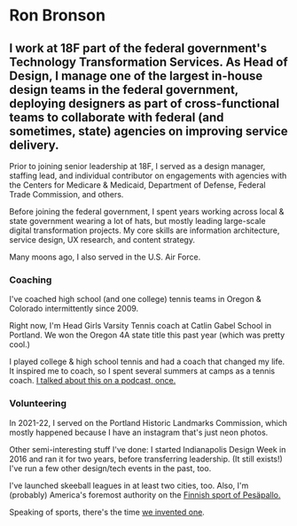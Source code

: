 <script context="module">
	/**
	 * @type {import('@sveltejs/kit').Load}
	 */
	export async function load({ fetch }) {
		const res = await fetch(`/posts.json`);
		const posts = await res.json();

		return {
			props: {
				posts
			}
		};
	}
</script>

<script>
	import Seo from '$lib/Seo.svelte';
	import BlogSummary from '$lib/BlogSummary.svelte';
	import { variables } from '$lib/variables';
	export let posts;

	const postsToShow = 3;
	$: blogPosts = posts.slice(0, postsToShow);
</script>

<!-- TODO UPDATE THE SEO INFO -->
<Seo title="Ron Bronson" description={variables.siteDescription} path="/" openGraphImage=""/>

# Ron Bronson

<p class=emph>

</p>

<h2>I work at 18F part of the federal government's Technology Transformation Services. As Head of Design, I manage one of the largest in-house design teams in the federal government, deploying designers as part of cross-functional teams to collaborate with federal (and sometimes, state) agencies on improving service delivery.</h2>

Prior to joining senior leadership at 18F, I served as a design manager, staffing lead, and individual contributor on engagements with agencies with the Centers for Medicare & Medicaid, Department of Defense, Federal Trade Commission, and others. 

Before joining the federal government, I spent years working across local & state government wearing a lot of hats, but mostly leading large-scale digital transformation projects. My core skills are information architecture, service design, UX research, and content strategy. 

Many moons ago, I also served in the U.S. Air Force.

<h3> Coaching </h3>

I've coached high school (and one college) tennis teams in Oregon & Colorado intermittently since 2009. 

Right now, I'm Head Girls Varsity Tennis coach at Catlin Gabel School in Portland. We won the Oregon 4A state title this past year (which was pretty cool.)

I played college & high school tennis and had a coach that changed my life. It inspired me to coach, so I spent several summers at camps as a tennis coach. [I talked about this on a podcast, once.](https://podcasts.apple.com/fi/podcast/2-mr-van-blake-pes%C3%A4pallo-consequence-design-with-ron/id1543988908?i=1000523670103)


<h3> Volunteering </h3>

In 2021-22, I served on the Portland Historic Landmarks Commission, which mostly happened because I have an instagram that's just neon photos.

Other semi-interesting stuff I've done: I started Indianapolis Design Week in 2016 and ran it for two years, before transferring leadership. (It still exists!) I've run a few other design/tech events in the past, too. 

I've launched skeeball leagues in at least two cities, too. Also, I'm (probably) America's foremost authority on the [Finnish sport of Pesäpallo.](https://www.superpesis.fi/uutiset/yhdysvaltalainen-ron-bronson-toteutti-unelmansa-ja-matkusti-suomeen-katsomaan-pesapalloa/) 

Speaking of sports, there's the time [we invented one](https://toccer.tumblr.com/). 

<!-- ## Get started

Get up and running with this site really fast! For an [opinionated
quickstart](/blog/initial-setup), you need to have

- clicked "use this template" in [GitHub]({variables.github}), so you have your own copy of
  this repository, and cloned it to your own computer
- set up a free account on Netlify ready for [deployment](/blog/deployment) (other static site hosting options
  are fine if you know how)
- thought about whether you are happy writing blog content in files in
  GitHub, or prefer to use a [CMS](/blog/cms) for web-based writing.
- thought about whether this template has the right site sections
  (home/blog/about) for you, or if you need extra pages

While this template is still under development, these docs assume that you:

- are vaguely familiar with basic git commands (clone, add, commit, push) and GitHub
- know how to edit HTML/JavaScript files on your computer (even if you don't fully
  understand what they mean)
- are able to set up a working NodeJS environment on your computer.

More comprehensive beginner documentation is coming soon, and if you get stuck feel free to [contact
us](mailto:hi@codexfelis.dev) for help or [raise an issue in GitHub]({variables.github}/issues). 

<a class=emph href="/blog/initial-setup">
Get started!
</a>

## [Recent blog posts](/blog)

{#each blogPosts as blogPost}
<BlogSummary {blogPost} />
{/each} 
-->
